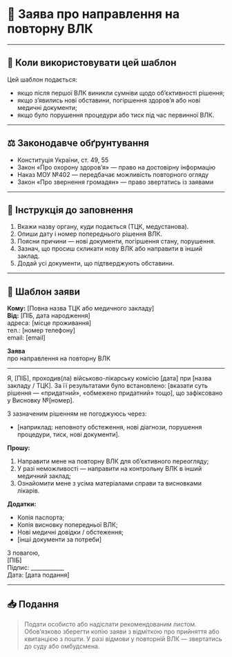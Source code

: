 # 🔁 Заява про направлення на повторну ВЛК

---

## 📘 Коли використовувати цей шаблон
Цей шаблон подається:
- якщо після першої ВЛК виникли сумніви щодо обʼєктивності рішення;
- якщо зʼявились нові обставини, погіршення здоров’я або нові медичні документи;
- якщо було порушення процедури або тиск під час первинної ВЛК.

---

## ⚖️ Законодавче обґрунтування
- Конституція України, ст. 49, 55
- Закон «Про охорону здоров’я» — право на достовірну інформацію
- Наказ МОУ №402 — передбачає можливість повторного огляду
- Закон «Про звернення громадян» — право звертатись із заявами

---

## 📝 Інструкція до заповнення
1. Вкажи назву органу, куди подається (ТЦК, медустанова).
2. Опиши дату і номер попереднього рішення ВЛК.
3. Поясни причини — нові документи, погіршення стану, порушення.
4. Зазнач, що просиш скликати нову ВЛК або направити в інший заклад.
5. Додай усі документи, що підтверджують обставини.

---

## 📄 Шаблон заяви

**Кому:** [Повна назва ТЦК або медичного закладу]  
**Від:** [ПІБ, дата народження]  
адреса: [місце проживання]  
тел.: [номер телефону]  
email: [email]

**Заява**  
про направлення на повторну ВЛК

---

Я, [ПІБ], проходив(ла) військово-лікарську комісію [дата] при [назва закладу / ТЦК]. За її результатами було встановлено: [вказати суть рішення — «придатний», «обмежено придатний» тощо], що зафіксовано у Висновку №[номер].

З зазначеним рішенням не погоджуюсь через:
- [наприклад: неповноту обстеження, нові діагнози, порушення процедури, тиск, нові документи].

**Прошу:**
1. Направити мене на повторну ВЛК для обʼєктивного переогляду;
2. У разі неможливості — направити на контрольну ВЛК в інший медичний заклад;
3. Ознайомити мене з усіма матеріалами справи та висновками лікарів.

**Додатки:**
- Копія паспорта;
- Копія висновку попередньої ВЛК;
- Нові медичні довідки / обстеження;
- [інші документи за потреби]

З повагою,  
[ПІБ]  
Підпис: ____________  
Дата: [дата подання]

---

## 📥 Подання
> Подати особисто або надіслати рекомендованим листом.
> Обовʼязково зберегти копію заяви з відміткою про прийняття або квитанцією з пошти.
> У разі відмови у повторній ВЛК — звертатись до суду або омбудсмена.

